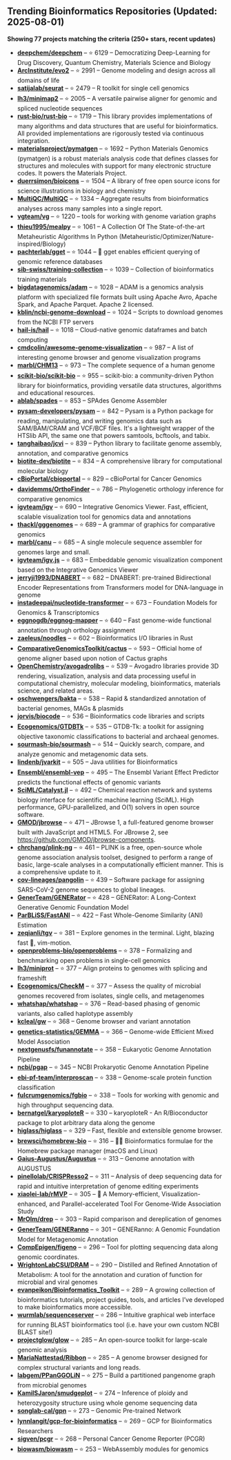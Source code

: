 ## Trending Bioinformatics Repositories (Updated: 2025-08-01)

**Showing 77 projects matching the criteria (250+ stars, recent updates)**

- **[deepchem/deepchem](https://github.com/deepchem/deepchem)** – ⭐ 6129 – Democratizing Deep-Learning for Drug Discovery, Quantum Chemistry, Materials Science and Biology
- **[ArcInstitute/evo2](https://github.com/ArcInstitute/evo2)** – ⭐ 2991 – Genome modeling and design across all domains of life
- **[satijalab/seurat](https://github.com/satijalab/seurat)** – ⭐ 2479 – R toolkit for single cell genomics
- **[lh3/minimap2](https://github.com/lh3/minimap2)** – ⭐ 2005 – A versatile pairwise aligner for genomic and spliced nucleotide sequences
- **[rust-bio/rust-bio](https://github.com/rust-bio/rust-bio)** – ⭐ 1719 – This library provides implementations of many algorithms and data structures that are useful for bioinformatics. All provided implementations are rigorously tested via continuous integration.
- **[materialsproject/pymatgen](https://github.com/materialsproject/pymatgen)** – ⭐ 1692 – Python Materials Genomics (pymatgen) is a robust materials analysis code that defines classes for structures and molecules with support for many electronic structure codes. It powers the Materials Project.
- **[duerrsimon/bioicons](https://github.com/duerrsimon/bioicons)** – ⭐ 1504 – A library of free open source icons for science illustrations in biology and chemistry
- **[MultiQC/MultiQC](https://github.com/MultiQC/MultiQC)** – ⭐ 1334 – Aggregate results from bioinformatics analyses across many samples into a single report.
- **[vgteam/vg](https://github.com/vgteam/vg)** – ⭐ 1220 – tools for working with genome variation graphs
- **[thieu1995/mealpy](https://github.com/thieu1995/mealpy)** – ⭐ 1061 – A Collection Of The State-of-the-art Metaheuristic Algorithms In Python (Metaheuristic/Optimizer/Nature-inspired/Biology)
- **[pachterlab/gget](https://github.com/pachterlab/gget)** – ⭐ 1044 – 🧬 gget enables efficient querying of genomic reference databases
- **[sib-swiss/training-collection](https://github.com/sib-swiss/training-collection)** – ⭐ 1039 – Collection of bioinformatics training materials
- **[bigdatagenomics/adam](https://github.com/bigdatagenomics/adam)** – ⭐ 1028 – ADAM is a genomics analysis platform with specialized file formats built using Apache Avro, Apache Spark, and Apache Parquet. Apache 2 licensed.
- **[kblin/ncbi-genome-download](https://github.com/kblin/ncbi-genome-download)** – ⭐ 1024 – Scripts to download genomes from the NCBI FTP servers
- **[hail-is/hail](https://github.com/hail-is/hail)** – ⭐ 1018 – Cloud-native genomic dataframes and batch computing
- **[cmdcolin/awesome-genome-visualization](https://github.com/cmdcolin/awesome-genome-visualization)** – ⭐ 987 – A list of interesting genome browser and genome visualization programs
- **[marbl/CHM13](https://github.com/marbl/CHM13)** – ⭐ 973 – The complete sequence of a human genome
- **[scikit-bio/scikit-bio](https://github.com/scikit-bio/scikit-bio)** – ⭐ 955 – scikit-bio: a community-driven Python library for bioinformatics, providing versatile data structures, algorithms and educational resources.
- **[ablab/spades](https://github.com/ablab/spades)** – ⭐ 853 – SPAdes Genome Assembler
- **[pysam-developers/pysam](https://github.com/pysam-developers/pysam)** – ⭐ 842 – Pysam is a Python package for reading, manipulating, and writing genomics data such as SAM/BAM/CRAM and VCF/BCF files. It's a lightweight wrapper of the HTSlib API, the same one that powers samtools, bcftools, and tabix.
- **[tanghaibao/jcvi](https://github.com/tanghaibao/jcvi)** – ⭐ 839 – Python library to facilitate genome assembly, annotation, and comparative genomics
- **[biotite-dev/biotite](https://github.com/biotite-dev/biotite)** – ⭐ 834 – A comprehensive library for computational molecular biology
- **[cBioPortal/cbioportal](https://github.com/cBioPortal/cbioportal)** – ⭐ 829 – cBioPortal for Cancer Genomics
- **[davidemms/OrthoFinder](https://github.com/davidemms/OrthoFinder)** – ⭐ 786 – Phylogenetic orthology inference for comparative genomics
- **[igvteam/igv](https://github.com/igvteam/igv)** – ⭐ 690 – Integrative Genomics Viewer. Fast, efficient, scalable visualization tool for genomics data and annotations
- **[thackl/gggenomes](https://github.com/thackl/gggenomes)** – ⭐ 689 – A grammar of graphics for comparative genomics
- **[marbl/canu](https://github.com/marbl/canu)** – ⭐ 685 – A single molecule sequence assembler for genomes large and small.
- **[igvteam/igv.js](https://github.com/igvteam/igv.js)** – ⭐ 683 – Embeddable genomic visualization component based on the Integrative Genomics Viewer
- **[jerryji1993/DNABERT](https://github.com/jerryji1993/DNABERT)** – ⭐ 682 – DNABERT: pre-trained Bidirectional Encoder Representations from Transformers model for DNA-language in genome
- **[instadeepai/nucleotide-transformer](https://github.com/instadeepai/nucleotide-transformer)** – ⭐ 673 – Foundation Models for Genomics & Transcriptomics
- **[eggnogdb/eggnog-mapper](https://github.com/eggnogdb/eggnog-mapper)** – ⭐ 640 – Fast genome-wide functional annotation through orthology assignment
- **[zaeleus/noodles](https://github.com/zaeleus/noodles)** – ⭐ 602 – Bioinformatics I/O libraries in Rust
- **[ComparativeGenomicsToolkit/cactus](https://github.com/ComparativeGenomicsToolkit/cactus)** – ⭐ 593 – Official home of genome aligner based upon notion of Cactus graphs
- **[OpenChemistry/avogadrolibs](https://github.com/OpenChemistry/avogadrolibs)** – ⭐ 539 – Avogadro libraries provide 3D rendering, visualization, analysis and data processing useful in computational chemistry, molecular modeling, bioinformatics, materials science, and related areas.
- **[oschwengers/bakta](https://github.com/oschwengers/bakta)** – ⭐ 538 – Rapid & standardized annotation of bacterial genomes, MAGs & plasmids
- **[jorvis/biocode](https://github.com/jorvis/biocode)** – ⭐ 536 – Bioinformatics code libraries and scripts
- **[Ecogenomics/GTDBTk](https://github.com/Ecogenomics/GTDBTk)** – ⭐ 535 – GTDB-Tk: a toolkit for assigning objective taxonomic classifications to bacterial and archaeal genomes.
- **[sourmash-bio/sourmash](https://github.com/sourmash-bio/sourmash)** – ⭐ 514 – Quickly search, compare, and analyze genomic and metagenomic data sets.
- **[lindenb/jvarkit](https://github.com/lindenb/jvarkit)** – ⭐ 505 – Java utilities for Bioinformatics
- **[Ensembl/ensembl-vep](https://github.com/Ensembl/ensembl-vep)** – ⭐ 495 – The Ensembl Variant Effect Predictor predicts the functional effects of genomic variants
- **[SciML/Catalyst.jl](https://github.com/SciML/Catalyst.jl)** – ⭐ 492 – Chemical reaction network and systems biology interface for scientific machine learning (SciML). High performance, GPU-parallelized, and O(1) solvers in open source software.
- **[GMOD/jbrowse](https://github.com/GMOD/jbrowse)** – ⭐ 471 – JBrowse 1, a full-featured genome browser built with JavaScript and HTML5. For JBrowse 2, see https://github.com/GMOD/jbrowse-components.
- **[chrchang/plink-ng](https://github.com/chrchang/plink-ng)** – ⭐ 461 – PLINK is a free, open-source whole genome association analysis toolset, designed to perform a range of basic, large-scale analyses in a computationally efficient manner.  This is a comprehensive update to it.
- **[cov-lineages/pangolin](https://github.com/cov-lineages/pangolin)** – ⭐ 439 – Software package for assigning SARS-CoV-2 genome sequences to global lineages.
- **[GenerTeam/GENERator](https://github.com/GenerTeam/GENERator)** – ⭐ 428 – GENERator: A Long-Context Generative Genomic Foundation Model
- **[ParBLiSS/FastANI](https://github.com/ParBLiSS/FastANI)** – ⭐ 422 – Fast Whole-Genome Similarity (ANI) Estimation
- **[zeqianli/tgv](https://github.com/zeqianli/tgv)** – ⭐ 381 – Explore genomes in the terminal. Light, blazing fast 🚀, vim-motion.
- **[openproblems-bio/openproblems](https://github.com/openproblems-bio/openproblems)** – ⭐ 378 – Formalizing and benchmarking open problems in single-cell genomics
- **[lh3/miniprot](https://github.com/lh3/miniprot)** – ⭐ 377 – Align proteins to genomes with splicing and frameshift
- **[Ecogenomics/CheckM](https://github.com/Ecogenomics/CheckM)** – ⭐ 377 – Assess the quality of microbial genomes recovered from isolates, single cells, and metagenomes
- **[whatshap/whatshap](https://github.com/whatshap/whatshap)** – ⭐ 376 – Read-based phasing of genomic variants, also called haplotype assembly
- **[kcleal/gw](https://github.com/kcleal/gw)** – ⭐ 368 – Genome browser and variant annotation
- **[genetics-statistics/GEMMA](https://github.com/genetics-statistics/GEMMA)** – ⭐ 366 – Genome-wide Efficient Mixed Model Association
- **[nextgenusfs/funannotate](https://github.com/nextgenusfs/funannotate)** – ⭐ 358 – Eukaryotic Genome Annotation Pipeline
- **[ncbi/pgap](https://github.com/ncbi/pgap)** – ⭐ 345 – NCBI Prokaryotic Genome Annotation Pipeline
- **[ebi-pf-team/interproscan](https://github.com/ebi-pf-team/interproscan)** – ⭐ 338 – Genome-scale protein function classification
- **[fulcrumgenomics/fgbio](https://github.com/fulcrumgenomics/fgbio)** – ⭐ 338 – Tools for working with genomic and high throughput sequencing data.
- **[bernatgel/karyoploteR](https://github.com/bernatgel/karyoploteR)** – ⭐ 330 – karyoploteR - An R/Bioconductor package to plot arbitrary data along the genome
- **[higlass/higlass](https://github.com/higlass/higlass)** – ⭐ 329 – Fast, flexible and extensible genome browser.
- **[brewsci/homebrew-bio](https://github.com/brewsci/homebrew-bio)** – ⭐ 316 – :beer::microscope: Bioinformatics formulae for the Homebrew package manager (macOS and Linux)
- **[Gaius-Augustus/Augustus](https://github.com/Gaius-Augustus/Augustus)** – ⭐ 313 – Genome annotation with AUGUSTUS
- **[pinellolab/CRISPResso2](https://github.com/pinellolab/CRISPResso2)** – ⭐ 311 – Analysis of deep sequencing data for rapid and intuitive interpretation of genome editing experiments
- **[xiaolei-lab/rMVP](https://github.com/xiaolei-lab/rMVP)** – ⭐ 305 – :postbox: A Memory-efficient, Visualization-enhanced, and Parallel-accelerated Tool For Genome-Wide Association Study
- **[MrOlm/drep](https://github.com/MrOlm/drep)** – ⭐ 303 – Rapid comparison and dereplication of genomes
- **[GenerTeam/GENERanno](https://github.com/GenerTeam/GENERanno)** – ⭐ 301 – GENERanno: A Genomic Foundation Model for Metagenomic Annotation
- **[CompEpigen/figeno](https://github.com/CompEpigen/figeno)** – ⭐ 296 – Tool for plotting sequencing data along genomic coordinates.
- **[WrightonLabCSU/DRAM](https://github.com/WrightonLabCSU/DRAM)** – ⭐ 290 – Distilled and Refined Annotation of Metabolism: A tool for the annotation and curation of function for microbial and viral genomes
- **[evanpeikon/Bioinformatics_Toolkit](https://github.com/evanpeikon/Bioinformatics_Toolkit)** – ⭐ 289 – A growing collection of bioinformatics tutorials, project guides, tools, and articles I’ve developed to make bioinformatics more accessible.
- **[wurmlab/sequenceserver](https://github.com/wurmlab/sequenceserver)** – ⭐ 286 – Intuitive graphical web interface for running BLAST bioinformatics tool (i.e. have your own custom NCBI BLAST site!)
- **[projectglow/glow](https://github.com/projectglow/glow)** – ⭐ 285 – An open-source toolkit for large-scale genomic analysis
- **[MariaNattestad/Ribbon](https://github.com/MariaNattestad/Ribbon)** – ⭐ 285 – A genome browser designed for complex structural variants and long reads.
- **[labgem/PPanGGOLiN](https://github.com/labgem/PPanGGOLiN)** – ⭐ 275 – Build a partitioned pangenome graph from microbial genomes
- **[KamilSJaron/smudgeplot](https://github.com/KamilSJaron/smudgeplot)** – ⭐ 274 – Inference of ploidy and heterozygosity structure using whole genome sequencing data
- **[songlab-cal/gpn](https://github.com/songlab-cal/gpn)** – ⭐ 273 – Genomic Pre-trained Network
- **[lynnlangit/gcp-for-bioinformatics](https://github.com/lynnlangit/gcp-for-bioinformatics)** – ⭐ 269 – GCP for Bioinformatics Researchers
- **[sigven/pcgr](https://github.com/sigven/pcgr)** – ⭐ 268 – Personal Cancer Genome Reporter (PCGR)
- **[biowasm/biowasm](https://github.com/biowasm/biowasm)** – ⭐ 253 – WebAssembly modules for genomics
